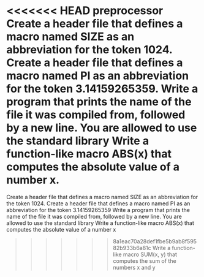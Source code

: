 <<<<<<< HEAD
preprocessor
Create a header file that defines a macro named SIZE as an abbreviation for the token 1024.
Create a header file that defines a macro named PI as an abbreviation for the token 3.14159265359.
Write a program that prints the name of the file it was compiled from, followed by a new line.
You are allowed to use the standard library
Write a function-like macro ABS(x) that computes the absolute value of a number x.
=======
Create a header file that defines a macro named SIZE as an abbreviation for the token 1024.
Create a header file that defines a macro named PI as an abbreviation for the token 3.14159265359
Write a program that prints the name of the file it was compiled from, followed by a new line.
You are allowed to use the standard library
Write a function-like macro ABS(x) that computes the absolute value of a number x
>>>>>>> 8a1eac70a28def1fbe5b9ab8f59582b933b6a81c
Write a function-like macro SUM(x, y) that computes the sum of the numbers x and y
